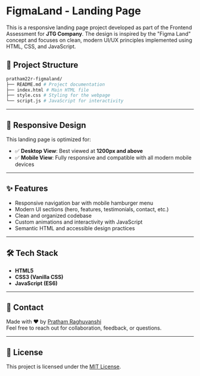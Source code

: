 # FigmaLand - Landing Page
This is a responsive landing page project developed as part of the Frontend Assessment for **JTG Company**. The design is inspired by the "Figma Land" concept and focuses on clean, modern UI/UX principles implemented using HTML, CSS, and JavaScript.

## 📁 Project Structure
```bash
pratham22r-figmaland/
├── README.md # Project documentation
├── index.html # Main HTML file
├── style.css # Styling for the webpage
└── script.js # JavaScript for interactivity
```

---

## 📱 Responsive Design

This landing page is optimized for:

- ✅ **Desktop View**: Best viewed at **1200px and above**
- ✅ **Mobile View**: Fully responsive and compatible with all modern mobile devices

---

## ✨ Features

- Responsive navigation bar with mobile hamburger menu
- Modern UI sections (hero, features, testimonials, contact, etc.)
- Clean and organized codebase
- Custom animations and interactivity with JavaScript
- Semantic HTML and accessible design practices

---

## 🛠️ Tech Stack

- **HTML5**
- **CSS3 (Vanilla CSS)**
- **JavaScript (ES6)**

---

## 📧 Contact

Made with ❤️ by [Pratham Raghuvanshi](mailto:pratham2262003@gmail.com)  
Feel free to reach out for collaboration, feedback, or questions.

---

## 📄 License

This project is licensed under the [MIT License](LICENSE).

